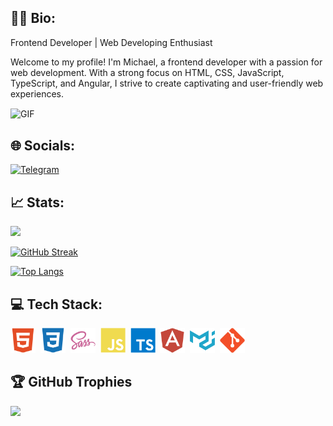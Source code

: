 ## 👨‍💻 Bio:

Frontend Developer | Web Developing Enthusiast

Welcome to my profile! I'm Michael, a frontend developer with a passion for web development. With a strong focus on HTML, CSS, JavaScript, TypeScript, and Angular, I strive to create captivating and user-friendly web experiences.

<img align="center" alt="GIF" src="https://github.com/abhisheknaiidu/abhisheknaiidu/blob/master/code.gif?raw=true" width="500" height="320" />

## 🌐 Socials:

[![Telegram](https://icons8.com/icon/S7SmOe7EhSRE/telegram)](https://t.me/indigo_npm)

## 📈 Stats:

![](https://komarev.com/ghpvc/?username=prodmichael)

<!-- [![Anurag's GitHub stats](https://github-readme-stats.vercel.app/api?username=webs95&hide=stars&count_private=true&show_icons=true&theme=transparent)](https://github.com/anuraghazra/github-readme-stats) -->

<!-- [![Top Langs](https://github-readme-stats.vercel.app/api/top-langs/?username=Webs95&layout=compact&theme=transparent)](https://github.com/anuraghazra/github-readme-stats) -->

[![GitHub Streak](http://github-readme-streak-stats.herokuapp.com?user=prodmichael&theme=dark&hide_border=true&border_radius=7.1)](https://git.io/streak-stats)

[![Top Langs](https://github-readme-stats.vercel.app/api/top-langs/?username=your-github-username&layout=compact&theme=vision-friendly-dark)](https://github.com/anuraghazra/github-readme-stats)

## 💻 Tech Stack:

<div>
  <img src="https://github.com/devicons/devicon/blob/master/icons/html5/html5-plain.svg" title="HTML" alt="HTML" width="40" height="40"/>&nbsp;
  <img src="https://github.com/devicons/devicon/blob/master/icons/css3/css3-plain.svg" title="css3" alt="css3" width="40" height="40"/>&nbsp;
  <img src="https://github.com/devicons/devicon/blob/master/icons/sass/sass-original.svg" title="sass" alt="sass" width="40" height="40"/>&nbsp;
  <img src="https://github.com/devicons/devicon/blob/master/icons/javascript/javascript-plain.svg" title="javascript" alt="javascript" width="40" height="40"/>&nbsp;
  <img src="https://github.com/devicons/devicon/blob/master/icons/typescript/typescript-plain.svg" title="javascript" alt="javascript" width="40" height="40"/>&nbsp;
  <img src="https://github.com/devicons/devicon/blob/master/icons/angularjs/angularjs-plain.svg" title="angular" alt="angular" width="40" height="40"/>&nbsp;
  <!-- <img src="https://cn.rx.js.org/manual/asset/Rx_Logo_S.png" title="rxjs" alt="rxjs" width="40" height="40"/>&nbsp;
  <img src="https://github.com/devicons/devicon/blob/master/icons/ionic/ionic-original.svg" title="ionic" alt="ionic" width="40" height="40"/>&nbsp; -->
  <!-- <img src="https://github.com/devicons/devicon/blob/master/icons/nestjs/nestjs-plain.svg" title="nestjs" alt="nestjs" width="40" height="40"/>&nbsp; -->
  <!-- <img src="https://github.com/devicons/devicon/blob/master/icons/mongodb/mongodb-plain.svg" title="mongodb" alt="mongodb" width="40" height="40"/>&nbsp; -->
  <img src="https://github.com/devicons/devicon/blob/master/icons/materialui/materialui-plain.svg" title="materialui" alt="materialui" width="40" height="40"/>&nbsp;
  <img src="https://github.com/devicons/devicon/blob/master/icons/git/git-plain.svg" title="git" alt="git" width="40" height="40"/>&nbsp;
</div>

## 🏆 GitHub Trophies

![](https://github-profile-trophy.vercel.app/?username=prodmichael&theme=radical&no-frame=true&no-bg=true&margin-w=4)
